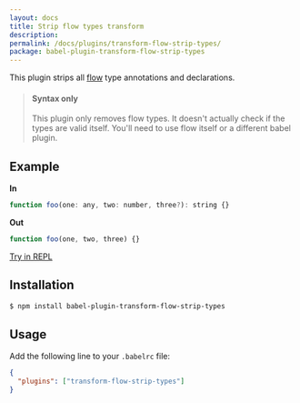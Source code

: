 ```yaml
---
layout: docs
title: Strip flow types transform
description:
permalink: /docs/plugins/transform-flow-strip-types/
package: babel-plugin-transform-flow-strip-types
---
```


This plugin strips all [flow](http://flowtype.org) type annotations and declarations.

<blockquote class="babel-callout babel-callout-info">
  <h4>Syntax only</h4>
  <p>
    This plugin only removes flow types. It doesn't actually check if the types are valid itself. You'll need to use flow itself or a different babel plugin.
  </p>
</blockquote>

## Example

**In**

```javascript
function foo(one: any, two: number, three?): string {}
```

**Out**

```javascript
function foo(one, two, three) {}
```

[Try in REPL](/repl/#?babili=false&evaluate=true&lineWrap=false&presets=react&code=function%20foo(one%3A%20any%2C%20two%3A%20number%2C%20three%3F)%3A%20string%20%7B%7D&experimental=false&loose=false&spec=false&playground=false&stage=0
)

## Installation

```sh
$ npm install babel-plugin-transform-flow-strip-types
```

## Usage

Add the following line to your `.babelrc` file:

```json
{
  "plugins": ["transform-flow-strip-types"]
}
```
